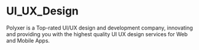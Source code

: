 # UI_UX_Design
Polyxer is a Top-rated UI/UX design and development company, innovating and providing you with the highest quality UI UX design services for Web and Mobile Apps.
